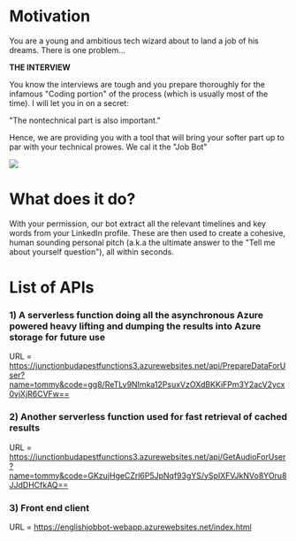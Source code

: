 # Motivation
You are a young and ambitious tech wizard about to land a job of his dreams. There is one problem...

**THE INTERVIEW**

You know the interviews are tough and you prepare thoroughly for the infamous "Coding portion" of the process (which is usually most of the time). I will let you in on a secret:

"The nontechnical part is also important."

Hence, we are providing you with a tool that will bring your softer part up to par with your technical prowes.
We cal it the "Job Bot"


![](https://junctionbudapest2.blob.core.windows.net/junction-junkies-2019-tomaye/Imagine.png)
 
 
 
 # What does it do?
 With your permission, our bot extract all the relevant timelines and key words from your LinkedIn profile.
 These are then used to create a cohesive, human sounding personal pitch (a.k.a the ultimate answer to the "Tell me about yourself question"), all within seconds.
 

 
 
 # List of APIs
 ### 1) A serverless function doing all the asynchronous Azure powered heavy lifting and dumping the results into Azure storage for future use
 
 URL = https://junctionbudapestfunctions3.azurewebsites.net/api/PrepareDataForUser?name=tommy&code=gg8/ReTLv9NImka12PsuxVzOXdBKKiFPm3Y2acV2ycx0vjXjR6CVFw==
 
 ### 2) Another serverless function used for fast retrieval of cached results
 
 URL = https://junctionbudapestfunctions3.azurewebsites.net/api/GetAudioForUser?name=tommy&code=GKzujHgeCZrl6P5JpNqf93gYS/ySpIXFVJkNVo8YOru8JJdDHCfkAQ==
 
 ### 3) Front end client
 
 URL = https://englishjobbot-webapp.azurewebsites.net/index.html
 
 
    
 
